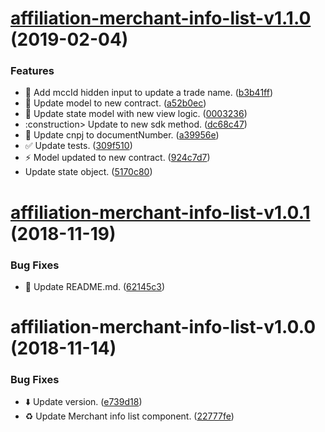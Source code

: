 # [affiliation-merchant-info-list-v1.1.0](https://github.com/stone-payments/affiliation-web-components/compare/affiliation-merchant-info-list-v1.0.1...affiliation-merchant-info-list-v1.1.0) (2019-02-04)


### Features

* :construction: Add mccId hidden input to update a trade name. ([b3b41ff](https://github.com/stone-payments/affiliation-web-components/commit/b3b41ff))
* :construction: Update model to new contract. ([a52b0ec](https://github.com/stone-payments/affiliation-web-components/commit/a52b0ec))
* :construction: Update state model with new view logic. ([0003236](https://github.com/stone-payments/affiliation-web-components/commit/0003236))
* :construction> Update to new sdk method. ([dc68c47](https://github.com/stone-payments/affiliation-web-components/commit/dc68c47))
* :rocket: Update cnpj to documentNumber. ([a39956e](https://github.com/stone-payments/affiliation-web-components/commit/a39956e))
* :white_check_mark: Update tests. ([309f510](https://github.com/stone-payments/affiliation-web-components/commit/309f510))
* :zap: Model updated to new contract. ([924c7d7](https://github.com/stone-payments/affiliation-web-components/commit/924c7d7))
* Update state object. ([5170c80](https://github.com/stone-payments/affiliation-web-components/commit/5170c80))

# [affiliation-merchant-info-list-v1.0.1](https://github.com/stone-payments/affiliation-web-components/compare/affiliation-merchant-info-list-v1.0.0...affiliation-merchant-info-list-v1.0.1) (2018-11-19)


### Bug Fixes

* :memo: Update README.md. ([62145c3](https://github.com/stone-payments/affiliation-web-components/commit/62145c3))

# affiliation-merchant-info-list-v1.0.0 (2018-11-14)


### Bug Fixes

* :arrow_down: Update version. ([e739d18](https://github.com/stone-payments/affiliation-web-components/commit/e739d18))
* :recycle: Update Merchant info list component. ([22777fe](https://github.com/stone-payments/affiliation-web-components/commit/22777fe))
